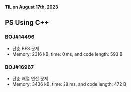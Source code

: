 **TIL on August 17th, 2023**

## PS Using C++
### BOJ#14496
* 단순 BFS 문제
* Memory: 2316 kB, time: 0 ms, and code length: 593 B


### BOJ#16967
* 단순 배열 연산 문제
* Memory: 3436 kB, time: 28 ms, and code length: 472 B
